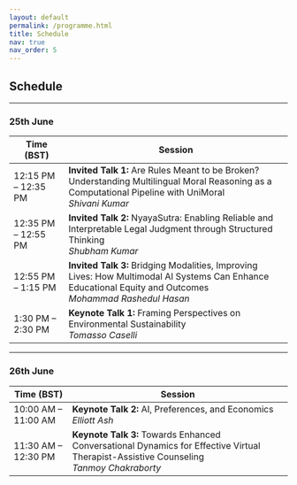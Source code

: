 ```yaml
---
layout: default
permalink: /programme.html
title: Schedule
nav: true
nav_order: 5
---
```


## Schedule

---

### **25th June**

<table class="schedule-table">
  <thead>
    <tr>
      <th style="text-align:center;">Time (BST)</th>
      <th style="text-align:center;">Session</th>
    </tr>
  </thead>
  <tbody>
    <tr>
      <td>12:15 PM – 12:35 PM</td>
      <td><strong>Invited Talk 1:</strong> Are Rules Meant to be Broken? Understanding Multilingual Moral Reasoning as a Computational Pipeline with UniMoral<br><em>Shivani Kumar</em></td>
    </tr>
    <tr>
      <td>12:35 PM – 12:55 PM</td>
      <td><strong>Invited Talk 2:</strong> NyayaSutra: Enabling Reliable and Interpretable Legal Judgment through Structured Thinking<br><em>Shubham Kumar</em></td>
    </tr>
    <tr>
      <td>12:55 PM – 1:15 PM</td>
      <td><strong>Invited Talk 3:</strong> Bridging Modalities, Improving Lives: How Multimodal AI Systems Can Enhance Educational Equity and Outcomes<br><em>Mohammad Rashedul Hasan</em></td>
    </tr>
    <tr>
      <td>1:30 PM – 2:30 PM</td>
      <td><strong>Keynote Talk 1:</strong> Framing Perspectives on Environmental Sustainability<br><em>Tomasso Caselli</em></td>
    </tr>
  </tbody>
</table>

---

### **26th June**

<table class="schedule-table">
  <thead>
    <tr>
      <th style="text-align:center;">Time (BST)</th>
      <th style="text-align:center;">Session</th>
    </tr>
  </thead>
  <tbody>
    <tr>
      <td>10:00 AM – 11:00 AM</td>
      <td><strong>Keynote Talk 2:</strong> AI, Preferences, and Economics<br><em>Elliott Ash</em></td>
    </tr>
    <tr>
      <td>11:30 AM – 12:30 PM</td>
      <td><strong>Keynote Talk 3:</strong> Towards Enhanced Conversational Dynamics for Effective Virtual Therapist-Assistive Counseling<br><em>Tanmoy Chakraborty</em></td>
    </tr>
  </tbody>
</table>

<!-- [back](./) -->
